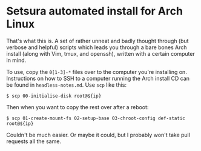 Setsura automated install for Arch Linux
========================================

That's what this is. A set of rather unneat and badly thought through (but
verbose and helpful) scripts which leads you through a bare bones Arch install
(along with Vim, tmux, and openssh), written with a certain computer in mind.

To use, copy the `0[1-3]-*` files over to the computer you're installing on.
Instructions on how to SSH to a computer running the Arch install CD can be
found in `headless-notes.md`. Use `scp` like this:

    $ scp 00-initialise-disk root@${ip}

Then when you want to copy the rest over after a reboot:

    $ scp 01-create-mount-fs 02-setup-base 03-chroot-config def-static root@${ip}

Couldn't be much easier. Or maybe it could, but I probably won't take pull
requests all the same.
